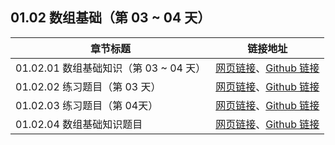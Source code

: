 ## 01.02 数组基础（第 03 ~ 04 天）

| 章节标题                               | 链接地址                                                     |
| -------------------------------------- | ------------------------------------------------------------ |
| 01.02.01 数组基础知识（第 03 ~ 04 天） | [网页链接](https://datawhalechina.github.io/leetcode-notes/#/ch01/01.02/01.02.01-Array-Basic)、[Github 链接](https://github.com/datawhalechina/leetcode-notes/blob/main/docs/ch01/01.02/01.02.01-Array-Basic.md) |
| 01.02.02 练习题目（第 03 天） | [网页链接](https://datawhalechina.github.io/leetcode-notes/#/ch01/01.02/01.02.02-Exercises)、[Github 链接](https://github.com/datawhalechina/leetcode-notes/blob/main/docs/ch01/01.02/01.02.02-Exercises.md) |
| 01.02.03 练习题目（第 04天） | [网页链接](https://datawhalechina.github.io/leetcode-notes/#/ch01/01.02/01.02.03-Exercises)、[Github 链接](https://github.com/datawhalechina/leetcode-notes/blob/main/docs/ch01/01.02/01.02.03-Exercises.md) |
| 01.02.04 数组基础知识题目 | [网页链接](https://datawhalechina.github.io/leetcode-notes/#/ch01/01.02/01.02.04-Array-Basic-List)、[Github 链接](https://github.com/datawhalechina/leetcode-notes/blob/main/docs/ch01/01.02/01.02.04-Array-Basic-List.md) |
